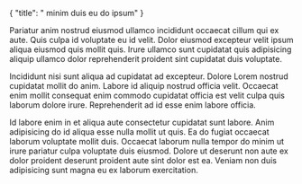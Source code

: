 {
  "title": " minim duis eu do ipsum"
}

Pariatur anim nostrud eiusmod ullamco incididunt occaecat cillum qui ex aute. Quis culpa id voluptate eu id velit. Dolor eiusmod excepteur velit ipsum aliqua eiusmod quis mollit quis. Irure ullamco sunt cupidatat quis adipisicing aliquip ullamco dolor reprehenderit proident sint cupidatat duis voluptate.

Incididunt nisi sunt aliqua ad cupidatat ad excepteur. Dolore Lorem nostrud cupidatat mollit do anim. Labore id aliquip nostrud officia velit. Occaecat enim mollit consequat enim commodo cupidatat officia est velit culpa quis laborum dolore irure. Reprehenderit ad id esse enim labore officia.

Id labore enim in et aliqua aute consectetur cupidatat sunt labore. Anim adipisicing do id aliqua esse nulla mollit ut quis. Ea do fugiat occaecat laborum voluptate mollit duis. Occaecat laborum nulla tempor do minim ut irure pariatur culpa voluptate duis eiusmod. Dolore ut deserunt non aute ex dolor proident deserunt proident aute sint dolor est ea. Veniam non duis adipisicing sunt magna eu ex laborum exercitation.